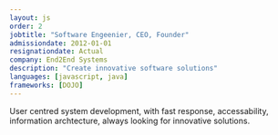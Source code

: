 ```yaml
---
layout: js
order: 2
jobtitle: "Software Engeenier, CEO, Founder"
admissiondate: 2012-01-01
resignationdate: Actual
company: End2End Systems
description: "Create innovative software solutions"
languages: [javascript, java]
frameworks: [DOJO]
---
```


User centred system development, with fast response, accessability, information archtecture, always looking for innovative solutions.
